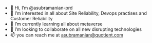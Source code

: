 - 👋 Hi, I’m @asubramanian-prd
- 👀 I’m interested in all about Site Reliability, Devops practises and Customer Reliability
- 🌱 I’m currently learning all about metaverse
- 💞️ I’m looking to collaborate on all new disrupting technologies
- 📫 you can reach me at asubramanian@quotient.com

<!---
asubramanian-prd/asubramanian-prd is a ✨ special ✨ repository because its `README.md` (this file) appears on your GitHub profile.
You can click the Preview link to take a look at your changes.
--->
